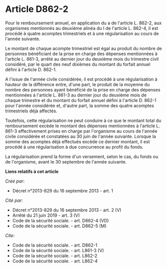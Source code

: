 # Article D862-2

Pour le remboursement annuel, en application du a de l'article L. 862-2, aux organismes mentionnés au deuxième alinéa du I de
l'article L. 862-4, il est procédé à quatre acomptes trimestriels et à une régularisation au cours de l'année suivante. 

Le montant de chaque acompte trimestriel est égal au produit du nombre de personnes bénéficiant de la prise en charge des
dépenses mentionnées à l'article L. 861-3, arrêté au dernier jour du deuxième mois du trimestre civil considéré, par le quart
des neuf dixièmes du montant du forfait annuel défini à l'article D. 862-1. 

A l'issue de l'année civile considérée, il est procédé à une régularisation à hauteur de la différence entre, d'une part, le
produit de la moyenne du nombre des personnes ayant bénéficié de la prise en charge des dépenses mentionnées à l'article L.
861-3 au dernier jour du deuxième mois de chaque trimestre et du montant du forfait annuel défini à l'article D. 862-1 pour
l'année considérée et, d'autre part, la somme des quatre acomptes trimestriels déjà affectés. 

Toutefois, cette régularisation ne peut conduire à ce que le montant total du remboursement excède le montant des dépenses
mentionnées à l'article L. 861-3 effectivement prises en charge par l'organisme au cours de l'année civile considérée et
constatées au 30 juin de l'année suivante. Lorsque la somme des acomptes déjà effectués excède ce dernier montant, il est
procédé à une régularisation à due concurrence au profit du fonds. 

La régularisation prend la forme d'un versement, selon le cas, du fonds ou de l'organisme, avant le 30 septembre de l'année
suivante.

**Liens relatifs à cet article**

_Créé par_:

  - Décret n°2013-829 du 16 septembre 2013 - art. 1

_Cité par_:

  - Décret n°2013-829 du 16 septembre 2013 - art. 2 (V)
  - Arrêté du 21 juin 2019 - art. 3 (V)
  - Code de la sécurité sociale. - art. D862-4 (VD)
  - Code de la sécurité sociale. - art. D862-5 (M)

_Cite_:

  - Code de la sécurité sociale. - art. D862-1
  - Code de la sécurité sociale. - art. L861-3 (V)
  - Code de la sécurité sociale. - art. L862-2
  - Code de la sécurité sociale. - art. L862-4
